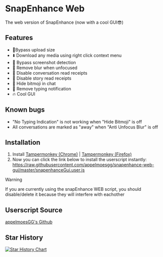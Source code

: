 # SnapEnhance Web
The web version of SnapEnhance (now with a cool GUI😎)

## Features
- 🚧Bypass upload size
- ⬇️ Download any media using right click context menu
- 📲 Bypass screenshot detection
- 🔎 Remove blur when unfocused
- 👻 Disable conversation read receipts
- 👻 Disable story read receipts
- 👻 Hide bitmoji in chat
- 💬 Remove typing notification
- 🔥 Cool GUI

## Known bugs
- "No Typing Indication" is not working when "Hide Bitmoji" is off
- All conversations are marked as "away" when "Anti Unfocus Blur" is off

## Installation
1. Install [Tampermonkey (Chrome)](https://chromewebstore.google.com/detail/tampermonkey/dhdgffkkebhmkfjojejmpbldmpobfkfo) | [Tampermonkey (Firefox)](https://addons.mozilla.org/en-US/firefox/addon/tampermonkey/)
2. Now you can click the link below to install the userscript instantly:
https://raw.githubusercontent.com/appelmoesgg/snapenhance-web-gui/master/snapenhanceGui.user.js
> [!WARNING]
> If you are currently using the snapEnhance WEB script, you should disable/delete it because they will interfere with eachother

## Userscript Source
[appelmoesGG's Github](https://github.com/appelmoesgg/snapenhance-web-gui/blob/main/snapenhanceGui.user.js)

## Star History

[![Star History Chart](https://api.star-history.com/svg?repos=appelmoesgg/snapenhance-web-gui&type=Date)](https://star-history.com/#appelmoesgg/snapenhance-web-gui&Date)
